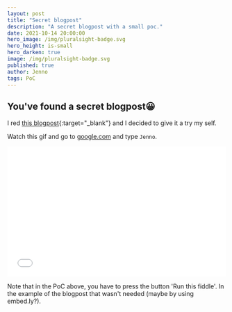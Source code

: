 ```yaml
---
layout: post
title: "Secret blogpost"
description: "A secret blogpost with a small poc."
date: 2021-10-14 20:00:00
hero_image: /img/pluralsight-badge.svg
hero_height: is-small
hero_darken: true
image: /img/pluralsight-badge.svg
published: true
author: Jenno
tags: PoC
---
```


## You've found a secret blogpost😀

I red [this blogpost](https://infosecwriteups.com/how-i-am-able-to-hijack-you-1cab793a01d1){:target="_blank"} and I decided to give it a try my self.

Watch this gif and go to [google.com](https://www.google.com) and type ```Jenno```.

<iframe width="100%" height="300" src="//jsfiddle.net/rnhg2ysm/show/" allowfullscreen="allowfullscreen" allowpaymentrequest frameborder="0"></iframe>

Note that in the PoC above, you have to press the button 'Run this fiddle'. In the example of the blogpost that wasn't needed (maybe by using embed.ly?).